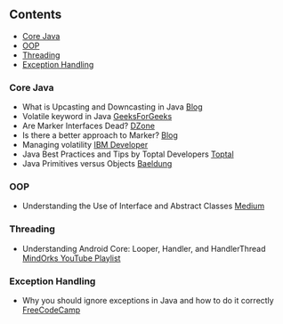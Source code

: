 ## Contents

* [Core Java](#core-java)
* [OOP](#oop)
* [Threading](#threading)
* [Exception Handling](#exception-handling)
### Core Java

* What is Upcasting and Downcasting in Java [Blog](https://www.codejava.net/java-core/the-java-language/what-is-upcasting-and-downcasting-in-java)
* Volatile keyword in Java [GeeksForGeeks](https://www.geeksforgeeks.org/volatile-keyword-in-java/)
* Are Marker Interfaces Dead? [DZone](https://dzone.com/articles/are-marker-interfaces-dead)
* Is there a better approach to Marker? [Blog](https://www.javacodegeeks.com/2012/10/is-there-a-better-approach-to-marker.html)
* Managing volatility [IBM Developer](https://www.ibm.com/developerworks/java/library/j-jtp06197/)
* Java Best Practices and Tips by Toptal Developers [Toptal](https://www.toptal.com/java/tips-and-practices)
* Java Primitives versus Objects [Baeldung](https://www.baeldung.com/java-primitives-vs-objects)

### OOP

* Understanding the Use of Interface and Abstract Classes [Medium](https://medium.com/better-programming/understanding-use-of-interface-and-abstract-class-9a82f5f15837)


### Threading

* Understanding Android Core: Looper, Handler, and HandlerThread [MindOrks YouTube Playlist](https://www.youtube.com/playlist?list=PL6nth5sRD25hCXGGnG3LXMTgWAwnS31r8)

### Exception Handling

* Why you should ignore exceptions in Java and how to do it correctly [FreeCodeCamp](https://medium.com/free-code-camp/why-you-should-ignore-exceptions-in-java-and-how-to-do-it-correctly-8e95e5775e58)
